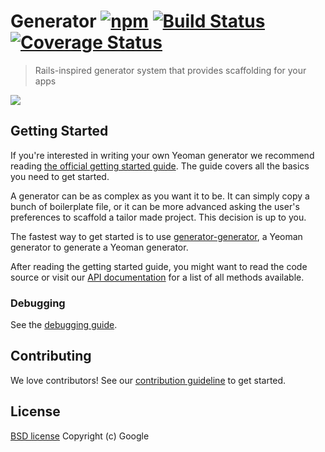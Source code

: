 # Generator [![npm](https://badge.fury.io/js/yeoman-generator.svg)](http://badge.fury.io/js/yeoman-generator) [![Build Status](https://travis-ci.org/yeoman/generator.svg?branch=master)](https://travis-ci.org/yeoman/generator) [![Coverage Status](https://coveralls.io/repos/yeoman/generator/badge.svg)](https://coveralls.io/r/yeoman/generator)

> Rails-inspired generator system that provides scaffolding for your apps

![](https://raw.githubusercontent.com/yeoman/media/master/optimized/yeoman-masthead.png)

## Getting Started

If you're interested in writing your own Yeoman generator we recommend reading [the official getting started guide](http://yeoman.io/authoring/). The guide covers all the basics you need to get started.

A generator can be as complex as you want it to be. It can simply copy a bunch of boilerplate file, or it can be more advanced asking the user's preferences to scaffold a tailor made project. This decision is up to you.

The fastest way to get started is to use  [generator-generator](https://github.com/yeoman/generator-generator), a Yeoman generator to generate a Yeoman generator.

After reading the getting started guide, you might want to read the code source or visit our [API documentation](http://yeoman.io/generator/) for a list of all methods available.


### Debugging

See the [debugging guide](http://yeoman.io/authoring/debugging.html).

## Contributing

We love contributors! See our [contribution guideline](http://yeoman.io/contributing/) to get started.

## License

[BSD license](http://opensource.org/licenses/bsd-license.php)
Copyright (c) Google
